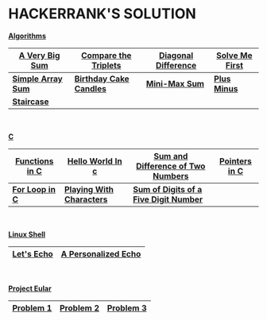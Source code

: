 # HACKERRANK'S SOLUTION

[**Algorithms**](https://github.com/DeWill404/HackerRank/Algorithms)

|[A Very Big Sum](https://github.com/DeWill404/HackerRank/Algorithms/A%20Very%20Big%20Sum.py)|[Compare the Triplets](https://github.com/DeWill404/HackerRank/Algorithms/Compare%20the%20Triplets.py)|[Diagonal Difference](https://github.com/DeWill404/HackerRank/Algorithms/Diagonal%20Difference.py)|[Solve Me First](https://github.com/DeWill404/HackerRank/Algorithms/Solve%20Me%20First.py)|
|-|-|-|-|
|[**Simple Array Sum**](https://github.com/DeWill404/HackerRank/Algorithms/Simple%20Array%20Sum.py)|[**Birthday Cake Candles**](https://github.com/DeWill404/HackerRank/Algorithms/Birthday%20Cake%20Candles.py)|[**Mini-Max Sum**](https://github.com/DeWill404/HackerRank/Algorithms/Mini-Max%20Sum.py)|[**Plus Minus**](https://github.com/DeWill404/HackerRank/Algorithms/Plus%20Minus.py)|
|[**Staircase**](https://github.com/DeWill404/HackerRank/Algorithms/Staircase.py)|

<br>

[**C**](https://github.com/DeWill404/HackerRank/C)

|[Functions in C](https://github.com/DeWill404/HackerRank/Algorithms/Functions%20in%20C.c)|[Hello World In c](https://github.com/DeWill404/HackerRank/Algorithms/Hello%20World%20In%20c.c)|[Sum and Difference of Two Numbers](https://github.com/DeWill404/HackerRank/Algorithms/Sum%20and%20Difference%20of%20Two%20Numbers.c)|[Pointers in C](https://github.com/DeWill404/HackerRank/Algorithms/Pointers%20in%20C.c)|
|-|-|-|-|
|[**For Loop in C**](https://github.com/DeWill404/HackerRank/Algorithms/For%20Loop%20in%20C.c)|[**Playing With Characters**](https://github.com/DeWill404/HackerRank/Algorithms/Playing%20With%20Characters.c)|[**Sum of Digits of a Five Digit Number**](https://github.com/DeWill404/HackerRank/Algorithms/Sum%20of%20Digits%20of%20a%20Five%20Digit%20Number.c)|

<br>

[**Linux Shell**](https://github.com/DeWill404/HackerRank/Linux%20Shell)

|[Let's Echo](https://github.com/DeWill404/HackerRank/Algorithms/Let's%20Echo.sh)|[A Personalized Echo](https://github.com/DeWill404/HackerRank/Algorithms/A%20Personalized%20Echo.sh)|
|-|-|

<br>

[**Project Eular**](https://github.com/DeWill404/HackerRank/Project%20Eular)

|[Problem 1](https://github.com/DeWill404/HackerRank/Algorithms/Problem001.py)|[Problem 2](https://github.com/DeWill404/HackerRank/Algorithms/Problem002.py)|[Problem 3](https://github.com/DeWill404/HackerRank/Algorithms/Problem003.py)|
|-|-|-|

</center>